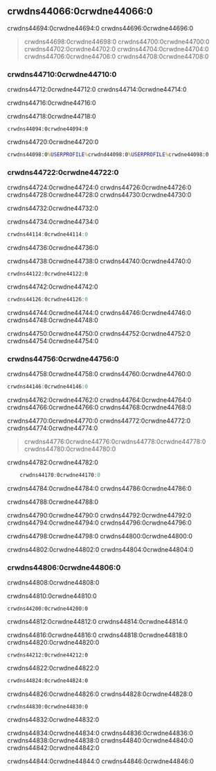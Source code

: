 ## crwdns44066:0crwdne44066:0

crwdns44694:0crwdne44694:0 crwdns44696:0crwdne44696:0

> crwdns44698:0crwdne44698:0 crwdns44700:0crwdne44700:0 crwdns44702:0crwdne44702:0 crwdns44704:0crwdne44704:0 crwdns44706:0crwdne44706:0<!-- ignore --> crwdns44708:0crwdne44708:0

### crwdns44710:0crwdne44710:0

crwdns44712:0crwdne44712:0 crwdns44714:0crwdne44714:0

crwdns44716:0crwdne44716:0

crwdns44718:0crwdne44718:0

```console
crwdns44094:0crwdne44094:0
```

crwdns44720:0crwdne44720:0

```cmd
crwdns44098:0%USERPROFILE%crwdnd44098:0%USERPROFILE%crwdne44098:0
```

### crwdns44722:0crwdne44722:0

crwdns44724:0crwdne44724:0 crwdns44726:0crwdne44726:0 crwdns44728:0crwdne44728:0 crwdns44730:0crwdne44730:0

crwdns44732:0crwdne44732:0

<span class="filename">crwdns44734:0crwdne44734:0</span>

```rust
crwdns44114:0crwdne44114:0
```

<span class="caption">crwdns44736:0crwdne44736:0</span>

crwdns44738:0crwdne44738:0 crwdns44740:0crwdne44740:0

```console
crwdns44122:0crwdne44122:0
```

crwdns44742:0crwdne44742:0

```powershell
crwdns44126:0crwdne44126:0
```

crwdns44744:0crwdne44744:0 crwdns44746:0crwdne44746:0<!-- ignore --> crwdns44748:0crwdne44748:0

crwdns44750:0crwdne44750:0 crwdns44752:0crwdne44752:0 crwdns44754:0crwdne44754:0

### crwdns44756:0crwdne44756:0

crwdns44758:0crwdne44758:0 crwdns44760:0crwdne44760:0

```rust
crwdns44146:0crwdne44146:0
```

crwdns44762:0crwdne44762:0 crwdns44764:0crwdne44764:0 crwdns44766:0crwdne44766:0 crwdns44768:0crwdne44768:0

crwdns44770:0crwdne44770:0 crwdns44772:0crwdne44772:0 crwdns44774:0crwdne44774:0

> crwdns44776:0crwdne44776:0<!-- ignore -->crwdns44778:0crwdne44778:0 crwdns44780:0crwdne44780:0

crwdns44782:0crwdne44782:0

```rust
    crwdns44170:0crwdne44170:0
```

crwdns44784:0crwdne44784:0 crwdns44786:0crwdne44786:0

crwdns44788:0crwdne44788:0

crwdns44790:0crwdne44790:0 crwdns44792:0crwdne44792:0 crwdns44794:0crwdne44794:0 crwdns44796:0crwdne44796:0

crwdns44798:0crwdne44798:0 crwdns44800:0crwdne44800:0

crwdns44802:0crwdne44802:0 crwdns44804:0crwdne44804:0

### crwdns44806:0crwdne44806:0

crwdns44808:0crwdne44808:0

crwdns44810:0crwdne44810:0

```console
crwdns44200:0crwdne44200:0
```

crwdns44812:0crwdne44812:0 crwdns44814:0crwdne44814:0

crwdns44816:0crwdne44816:0 crwdns44818:0crwdne44818:0 crwdns44820:0crwdne44820:0

```console
crwdns44212:0crwdne44212:0
```

crwdns44822:0crwdne44822:0

```cmd
crwdns44824:0crwdne44824:0
```

crwdns44826:0crwdne44826:0 crwdns44828:0crwdne44828:0

```console
crwdns44830:0crwdne44830:0
```

crwdns44832:0crwdne44832:0

crwdns44834:0crwdne44834:0 crwdns44836:0crwdne44836:0 crwdns44838:0crwdne44838:0 crwdns44840:0crwdne44840:0 crwdns44842:0crwdne44842:0

crwdns44844:0crwdne44844:0 crwdns44846:0crwdne44846:0
